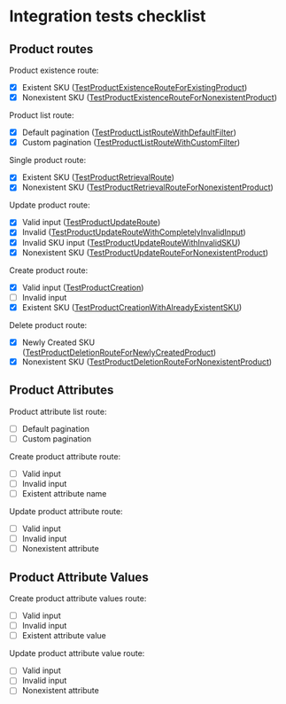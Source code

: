 # Integration tests checklist

## Product routes

Product existence route:

- [x] Existent SKU ([TestProductExistenceRouteForExistingProduct](https://github.com/verygoodsoftwarenotvirus/dairycart/blob/927d2991f32c0ded3b81a2f1a94f680b043b488a/integration_tests/main_test.go#L60))
- [x] Nonexistent SKU ([TestProductExistenceRouteForNonexistentProduct](https://github.com/verygoodsoftwarenotvirus/dairycart/blob/927d2991f32c0ded3b81a2f1a94f680b043b488a/integration_tests/main_test.go#L70))

Product list route:

- [x] Default pagination ([TestProductListRouteWithDefaultFilter](https://github.com/verygoodsoftwarenotvirus/dairycart/blob/927d2991f32c0ded3b81a2f1a94f680b043b488a/integration_tests/main_test.go#L103))
- [x] Custom pagination ([TestProductListRouteWithCustomFilter](https://github.com/verygoodsoftwarenotvirus/dairycart/blob/927d2991f32c0ded3b81a2f1a94f680b043b488a/integration_tests/main_test.go#L116))

Single product route:

- [x] Existent SKU ([TestProductRetrievalRoute](https://github.com/verygoodsoftwarenotvirus/dairycart/blob/927d2991f32c0ded3b81a2f1a94f680b043b488a/integration_tests/main_test.go#L89))
- [x] Nonexistent SKU ([TestProductRetrievalRouteForNonexistentProduct](https://github.com/verygoodsoftwarenotvirus/dairycart/blob/927d2991f32c0ded3b81a2f1a94f680b043b488a/integration_tests/main_test.go#L80))

Update product route:

- [x] Valid input ([TestProductUpdateRoute](https://github.com/verygoodsoftwarenotvirus/dairycart/blob/927d2991f32c0ded3b81a2f1a94f680b043b488a/integration_tests/main_test.go#L116))
- [x] Invalid  ([TestProductUpdateRouteWithCompletelyInvalidInput](https://github.com/verygoodsoftwarenotvirus/dairycart/blob/927d2991f32c0ded3b81a2f1a94f680b043b488a/integration_tests/main_test.go#L131))
- [x] Invalid SKU input ([TestProductUpdateRouteWithInvalidSKU](https://github.com/verygoodsoftwarenotvirus/dairycart/blob/927d2991f32c0ded3b81a2f1a94f680b043b488a/integration_tests/main_test.go#L138))
- [x] Nonexistent SKU ([TestProductUpdateRouteForNonexistentProduct](https://github.com/verygoodsoftwarenotvirus/dairycart/blob/927d2991f32c0ded3b81a2f1a94f680b043b488a/integration_tests/main_test.go#L145))

Create product route:

- [x] Valid input ([TestProductCreation](https://github.com/verygoodsoftwarenotvirus/dairycart/blob/927d2991f32c0ded3b81a2f1a94f680b043b488a/integration_tests/main_test.go#L155))
- [ ] Invalid input
- [x] Existent SKU ([TestProductCreationWithAlreadyExistentSKU](https://github.com/verygoodsoftwarenotvirus/dairycart/blob/927d2991f32c0ded3b81a2f1a94f680b043b488a/integration_tests/main_test.go#L169))

Delete product route:

- [x] Newly Created SKU ([TestProductDeletionRouteForNewlyCreatedProduct](https://github.com/verygoodsoftwarenotvirus/dairycart/blob/927d2991f32c0ded3b81a2f1a94f680b043b488a/integration_tests/main_test.go#L181))
- [x] Nonexistent SKU ([TestProductDeletionRouteForNonexistentProduct](https://github.com/verygoodsoftwarenotvirus/dairycart/blob/927d2991f32c0ded3b81a2f1a94f680b043b488a/integration_tests/main_test.go#L191))

## Product Attributes

Product attribute list route:

- [ ] Default pagination
- [ ] Custom pagination

Create product attribute route:

- [ ] Valid input
- [ ] Invalid input
- [ ] Existent attribute name

Update product attribute route:

- [ ] Valid input
- [ ] Invalid input
- [ ] Nonexistent attribute

## Product Attribute Values

Create product attribute values route:

- [ ] Valid input
- [ ] Invalid input
- [ ] Existent attribute value

Update product attribute value route:

- [ ] Valid input
- [ ] Invalid input
- [ ] Nonexistent attribute
